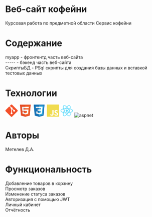 # Веб-сайт кофейни
Курсовая работа по предметной области Сервис кофейни
# Содержание
myapp - фронтентд часть веб-сайта <br>
----- - бэкенд часть веб-сайта <br>
СкриптыБД - PSql скрипты для создания базы данных и вставкой тестовых данных <br>
# Технологии
<div>
  <img src="https://github.com/devicons/devicon/blob/master/icons/git/git-original.svg" title="git" alt="git" width="40" height="40"/>
  <img src="https://github.com/devicons/devicon/blob/master/icons/html5/html5-original.svg" title="html5" alt="html5" width="40" height="40"/>
  <img src="https://github.com/devicons/devicon/blob/master/icons/css3/css3-original.svg" title="css3" alt="css" width="40" height="40"/>
  <img src="https://github.com/devicons/devicon/blob/master/icons/javascript/javascript-plain.svg" title="javascript" alt="javascript" width="40" height="40"/>
  <img src="https://github.com/devicons/devicon/blob/master/icons/react/react-original.svg" title="react" alt="react" width="40" height="40"/>
  <img src="[https://github.com/devicons/devicon/blob/master/icons/react/react-original.svg](https://wsofter.com/wp-content/uploads/2022/05/net_core_logo.svg.png)" title="aspnet" alt="aspnet" width="40" height="40"/>
</div>

# Авторы
Метелев Д.А.
# Функциональность
Добавление товаров в корзину <br>
Просмотр заказов <br>
Изменение статуса заказов <br>
Авторизация с помощью JWT <br>
Личный кабинет<br>
Отчётность<br>
